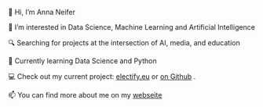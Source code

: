 👋 Hi, I’m Anna Neifer

👀 I’m interested in Data Science, Machine Learning and Artificial Intelligence

🔍 Searching for projects at the intersection of AI, media, and education

🌱 Currently learning Data Science and Python

💻 Check out my current project: [electify.eu](https://electify.eu) or [on Github](https://github.com/electify-eu) .

📫 You can find more about me on my [webseite](Aneifer.de)
